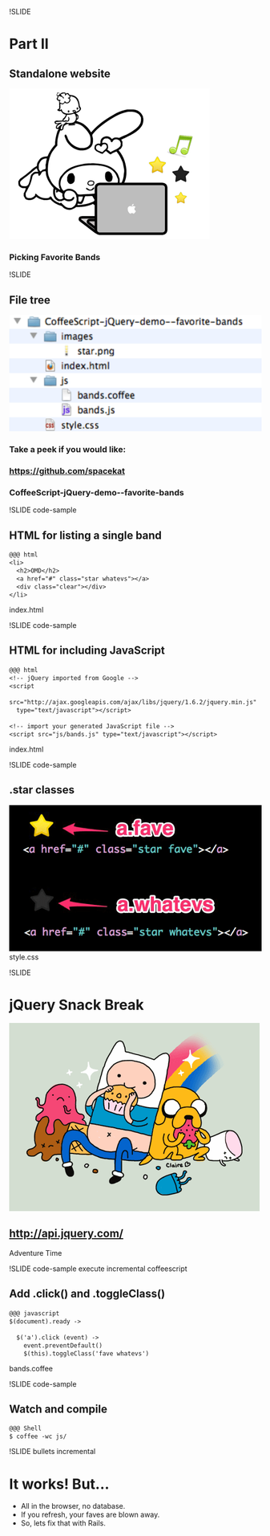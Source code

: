 !SLIDE
# Part II
## Standalone website
![](my_melody.png)
### Picking Favorite Bands 

!SLIDE
## File tree
![](file_tree.gif)
### Take a peek if you would like:
### <span class="callout">https://github.com/spacekat</span> ###
### CoffeeScript-jQuery-demo--favorite-bands ###

!SLIDE code-sample
## HTML for listing a single band ##
    @@@ html
    <li>
      <h2>OMD</h2>
      <a href="#" class="star whatevs"></a>
      <div class="clear"></div>
    </li>

<span class="caption">index.html</span>

!SLIDE code-sample
## HTML for including JavaScript ##
    @@@ html
    <!-- jQuery imported from Google -->
    <script 
      src="http://ajax.googleapis.com/ajax/libs/jquery/1.6.2/jquery.min.js" 
      type="text/javascript"></script>

    <!-- import your generated JavaScript file -->
    <script src="js/bands.js" type="text/javascript"></script>

<span class="caption">index.html</span>

  
!SLIDE code-sample
## .star classes ##
![](star_sprite.jpg)
<span class="caption">style.css</span>

!SLIDE
# jQuery Snack Break #
![](Adventure_Time.gif)
## http://api.jquery.com/ ##
<span class="caption">Adventure Time</span>

!SLIDE code-sample execute incremental coffeescript
## Add .click() and .toggleClass() ##
    @@@ javascript
    $(document).ready ->

      $('a').click (event) ->
        event.preventDefault()
        $(this).toggleClass('fave whatevs')
        
<span class="caption">bands.coffee</span>

!SLIDE code-sample
## Watch and compile #
    @@@ Shell
    $ coffee -wc js/
    
!SLIDE bullets incremental
# It works! But... #

* All in the browser, no database.
* If you refresh, your faves are blown away.
* So, lets fix that with Rails.